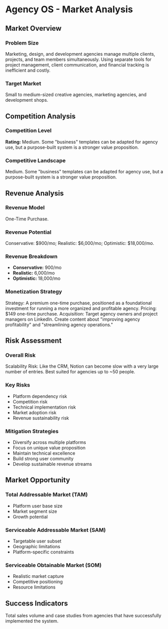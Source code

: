 # Agency OS - Market Analysis

## Market Overview

### Problem Size
Marketing, design, and development agencies manage multiple clients, projects, and team members simultaneously. Using separate tools for project management, client communication, and financial tracking is inefficient and costly.

### Target Market
Small to medium-sized creative agencies, marketing agencies, and development shops.

## Competition Analysis

### Competition Level
**Rating:** Medium. Some "business" templates can be adapted for agency use, but a purpose-built system is a stronger value proposition.

### Competitive Landscape
Medium. Some "business" templates can be adapted for agency use, but a purpose-built system is a stronger value proposition.

## Revenue Analysis

### Revenue Model
One-Time Purchase.

### Revenue Potential
Conservative: $900/mo; Realistic: $6,000/mo; Optimistic: $18,000/mo.

### Revenue Breakdown
- **Conservative:** 900/mo
- **Realistic:** 6,000/mo
- **Optimistic:** 18,000/mo

### Monetization Strategy
Strategy: A premium one-time purchase, positioned as a foundational investment for running a more organized and profitable agency. Pricing: $149 one-time purchase. Acquisition: Target agency owners and project managers on LinkedIn. Create content about "improving agency profitability" and "streamlining agency operations."

## Risk Assessment

### Overall Risk
Scalability Risk: Like the CRM, Notion can become slow with a very large number of entries. Best suited for agencies up to ~50 people.

### Key Risks
- Platform dependency risk
- Competition risk
- Technical implementation risk
- Market adoption risk
- Revenue sustainability risk

### Mitigation Strategies
- Diversify across multiple platforms
- Focus on unique value proposition
- Maintain technical excellence
- Build strong user community
- Develop sustainable revenue streams

## Market Opportunity

### Total Addressable Market (TAM)
- Platform user base size
- Market segment size
- Growth potential

### Serviceable Addressable Market (SAM)
- Targetable user subset
- Geographic limitations
- Platform-specific constraints

### Serviceable Obtainable Market (SOM)
- Realistic market capture
- Competitive positioning
- Resource limitations

## Success Indicators
Total sales volume and case studies from agencies that have successfully implemented the system.
